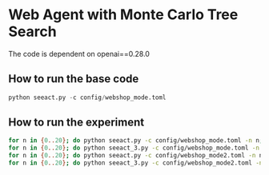 # Web Agent with Monte Carlo Tree Search

The code is dependent on openai==0.28.0

## How to run the base code
```python
python seeact.py -c config/webshop_mode.toml
```

## How to run the experiment
```bash
for n in {0..20}; do python seeact.py -c config/webshop_mode.toml -n n; done;
for n in {0..20}; do python seeact_3.py -c config/webshop_mode.toml -n n; done;
for n in {0..20}; do python seeact.py -c config/webshop_mode2.toml -n n; done;
for n in {0..20}; do python seeact_3.py -c config/webshop_mode2.toml -n n; done;
```